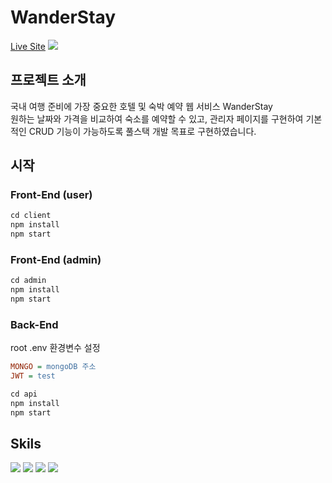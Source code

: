 # WanderStay
<a href="https://wanderstay.jisilver.shop/">Live Site</a>
<img src="https://github.com/ji-silver/WanderStay/assets/59919953/0d91c25d-3ddc-45d5-bbe3-0078c335668d">

## 프로젝트 소개
국내 여행 준비에 가장 중요한 호텔 및 숙박 예약 웹 서비스 WanderStay <br />
원하는 날짜와 가격을 비교하여 숙소를 예약할 수 있고, 관리자 페이지를 구현하여 기본적인 CRUD 기능이 가능하도록 풀스택 개발 목표로 구현하였습니다.

## 시작
### Front-End (user)
```javascript
cd client
npm install
npm start
```
### Front-End (admin)
```javascript
cd admin
npm install
npm start
```
### Back-End
root .env 환경변수 설정
```ini
MONGO = mongoDB 주소
JWT = test
```

```javascript
cd api
npm install
npm start
```

## Skils
<span>
<img src="https://img.shields.io/badge/React-61DAFB?style=flat&logo=React&logoColor=white"/>
<img src="https://img.shields.io/badge/Sass-CC6699?style=flat&logo=Sass&logoColor=white"/>
<img src="https://img.shields.io/badge/Node.js-339933?style=flat&logo=Node.js&logoColor=white"/>
  <img src="https://img.shields.io/badge/MongoDB-47A248?style=flat&logo=MongoDB&logoColor=white"/>
</span>
